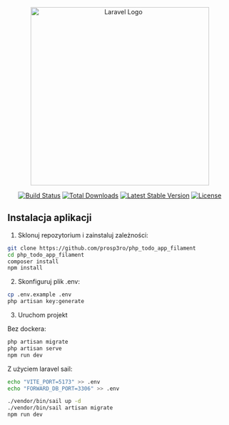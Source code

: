 <p align="center"><a href="https://laravel.com" target="_blank"><img src="https://raw.githubusercontent.com/laravel/art/master/logo-lockup/5%20SVG/2%20CMYK/1%20Full%20Color/laravel-logolockup-cmyk-red.svg" width="400" alt="Laravel Logo"></a></p>

<p align="center">
<a href="https://github.com/laravel/framework/actions"><img src="https://github.com/laravel/framework/workflows/tests/badge.svg" alt="Build Status"></a>
<a href="https://packagist.org/packages/laravel/framework"><img src="https://img.shields.io/packagist/dt/laravel/framework" alt="Total Downloads"></a>
<a href="https://packagist.org/packages/laravel/framework"><img src="https://img.shields.io/packagist/v/laravel/framework" alt="Latest Stable Version"></a>
<a href="https://packagist.org/packages/laravel/framework"><img src="https://img.shields.io/packagist/l/laravel/framework" alt="License"></a>
</p>

## Instalacja aplikacji

1. Sklonuj repozytorium i zainstaluj zależności:

```bash
git clone https://github.com/prosp3ro/php_todo_app_filament
cd php_todo_app_filament
composer install
npm install
```

2. Skonfiguruj plik .env:

```bash
cp .env.example .env
php artisan key:generate
```

3. Uruchom projekt

Bez dockera:

```bash
php artisan migrate
php artisan serve
npm run dev
```

Z użyciem laravel sail:

```bash
echo "VITE_PORT=5173" >> .env
echo "FORWARD_DB_PORT=3306" >> .env

./vendor/bin/sail up -d
./vendor/bin/sail artisan migrate
npm run dev
```
